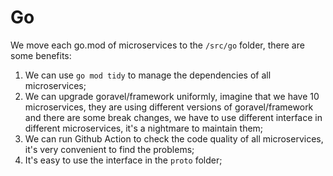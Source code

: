 # Go

We move each go.mod of microservices to the `/src/go` folder, there are some benefits:

1. We can use `go mod tidy` to manage the dependencies of all microservices;
2. We can upgrade goravel/framework uniformly, imagine that we have 10 microservices, they are using different 
   versions of goravel/framework and there are some break changes, we have to use different interface in different 
   microservices, it's a nightmare to maintain them;
3. We can run Github Action to check the code quality of all microservices, it's very convenient to find the 
   problems;
4. It's easy to use the interface in the `proto` folder;